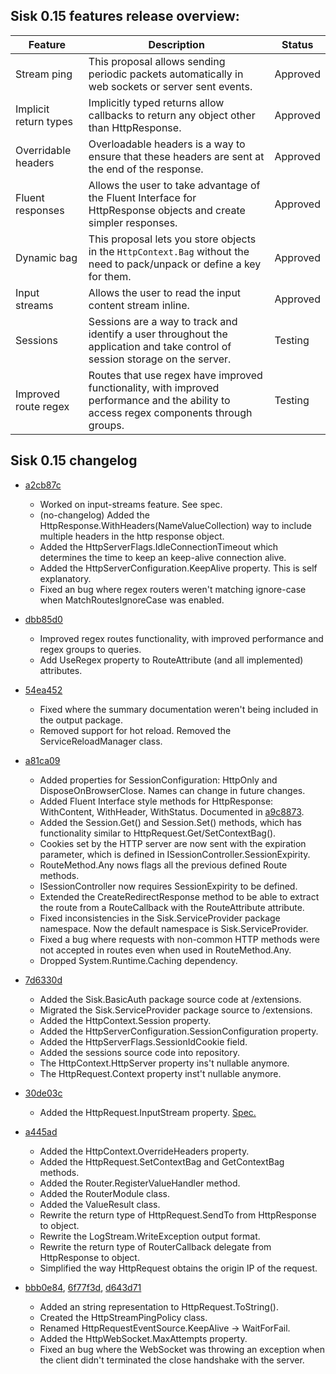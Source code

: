 ## Sisk 0.15 features release overview:

| Feature | Description | Status |
| - | - | - |
| Stream ping | This proposal allows sending periodic packets automatically in web sockets or server sent events. | Approved |
| Implicit return types | Implicitly typed returns allow callbacks to return any object other than HttpResponse. | Approved |
| Overridable headers | Overloadable headers is a way to ensure that these headers are sent at the end of the response. | Approved |
| Fluent responses | Allows the user to take advantage of the Fluent Interface for HttpResponse objects and create simpler responses. | Approved |
| Dynamic bag | This proposal lets you store objects in the `HttpContext.Bag` without the need to pack/unpack or define a key for them. | Approved |
| Input streams | Allows the user to read the input content stream inline. | Approved |
| Sessions | Sessions are a way to track and identify a user throughout the application and take control of session storage on the server. | Testing |
| Improved route regex | Routes that use regex have improved functionality, with improved performance and the ability to access regex components through groups. | Testing |

## Sisk 0.15 changelog

- [a2cb87c](https://github.com/sisk-http/core/commit/a2cb87ccc6eadd7b14daf1053adf110dbf365343)
    - Worked on input-streams feature. See spec.
    - (no-changelog) Added the HttpResponse.WithHeaders(NameValueCollection) way to include multiple headers in the http response object.
    - Added the HttpServerFlags.IdleConnectionTimeout which determines the time to keep an keep-alive connection alive.
    - Added the HttpServerConfiguration.KeepAlive property. This is self explanatory.
    - Fixed an bug where regex routers weren't matching ignore-case when MatchRoutesIgnoreCase was enabled.

- [dbb85d0](https://github.com/sisk-http/core/commit/dbb85d0c3b2b537fecd544ded3a7978fdd868789)
    - Improved regex routes functionality, with improved performance and regex groups to queries.
    - Add UseRegex property to RouteAttribute (and all implemented) attributes.

- [54ea452](https://github.com/sisk-http/core/commit/54ea452bbf571a7ababd7d252f4e00b13a7e1d97)
    - Fixed where the summary documentation weren't being included in the output package.
    - Removed support for hot reload. Removed the ServiceReloadManager class.

- [a81ca09](https://github.com/sisk-http/core/commit/a81ca09866cdb44c98d0c34336d91f80de8fb2c0)
    - Added properties for SessionConfiguration: HttpOnly and DisposeOnBrowserClose. Names can change in future changes.
    - Added Fluent Interface style methods for HttpResponse: WithContent, WithHeader, WithStatus. Documented in [a9c8873](https://github.com/sisk-http/core/commit/a9c8873519b7c4dcf4a9ad9bcb878f897fee2611).
    - Added the Session.Get() and Session.Set() methods, which has functionality similar to HttpRequest.Get/SetContextBag().
    - Cookies set by the HTTP server are now sent with the expiration parameter, which is defined in ISessionController.SessionExpirity.
    - RouteMethod.Any nows flags all the previous defined Route methods.
    - ISessionController now requires SessionExpirity to be defined.
    - Extended the CreateRedirectResponse method to be able to extract the route from a RouteCallback with the RouteAttribute attribute.
    - Fixed inconsistencies in the Sisk.ServiceProvider package namespace. Now the default namespace is Sisk.ServiceProvider.
    - Fixed a bug where requests with non-common HTTP methods were not accepted in routes even when used in RouteMethod.Any.
    - Dropped System.Runtime.Caching dependency.

- [7d6330d](https://github.com/sisk-http/core/commit/7d6330dba06489563a8d40044bbb1f031039581e)
    - Added the Sisk.BasicAuth package source code at /extensions.
    - Migrated the Sisk.ServiceProvider package source to /extensions.
    - Added the HttpContext.Session property.
    - Added the HttpServerConfiguration.SessionConfiguration property.
    - Added the HttpServerFlags.SessionIdCookie field.
    - Added the sessions source code into repository.
    - The HttpContext.HttpServer property ins't nullable anymore.
    - The HttpRequest.Context property inst't nullable anymore.

- [30de03c](https://github.com/sisk-http/core/commit/30de03cdb9df577039d267d14e94016f71cac656)
    - Added the HttpRequest.InputStream property. [Spec.](https://github.com/sisk-http/core/blob/main/feature-preview/0.15/input-stream.md)

- [a445ad](https://github.com/sisk-http/core/commit/a445ad3651f910b3fbc6b8cb98ee08290d2410e4)
    - Added the HttpContext.OverrideHeaders property.
    - Added the HttpRequest.SetContextBag and GetContextBag methods.
    - Added the Router.RegisterValueHandler method.
    - Added the RouterModule class.
    - Added the ValueResult class.
    - Rewrite the return type of HttpRequest.SendTo from HttpResponse to object.
    - Rewrite the LogStream.WriteException output format.
    - Rewrite the return type of RouterCallback delegate from HttpResponse to object.
    - Simplified the way HttpRequest obtains the origin IP of the request.

- [bbb0e84](https://github.com/sisk-http/core/commit/bbb0e84046eeb8684393230dfc4a4baacb062fba), [6f77f3d](https://github.com/sisk-http/core/commit/6f77f3db71fcdbe435d61db6fe7914f7ecb2ec06), [d643d71](https://github.com/sisk-http/core/commit/d643d718f256e6d1a3df276ac28dced09a5ec627)
    - Added an string representation to HttpRequest.ToString().
    - Created the HttpStreamPingPolicy class.
    - Renamed HttpRequestEventSource.KeepAlive -> WaitForFail.
    - Added the HttpWebSocket.MaxAttempts property.
    - Fixed an bug where the WebSocket was throwing an exception when the client didn't terminated the close handshake with the server.